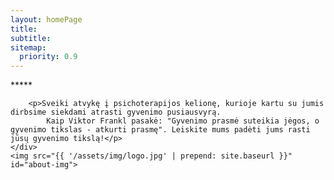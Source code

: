 ```yaml
---
layout: homePage
title: 
subtitle: 
sitemap:
  priority: 0.9
---
```


<div id="index-container">
	<div id="describe-text">
	<div class="about">
		<div class="about__divider">*****</div>
	</div>

		<p>Sveiki atvykę į psichoterapijos kelionę, kurioje kartu su jumis dirbsime siekdami atrasti gyvenimo pusiausvyrą.
			Kaip Viktor Frankl pasakė: "Gyvenimo prasmė suteikia jėgos, o gyvenimo tikslas - atkurti prasmę". Leiskite mums padėti jums rasti jūsų gyvenimo tikslą!</p>
	</div>
	<img src="{{ '/assets/img/logo.jpg' | prepend: site.baseurl }}" id="about-img">
</div>